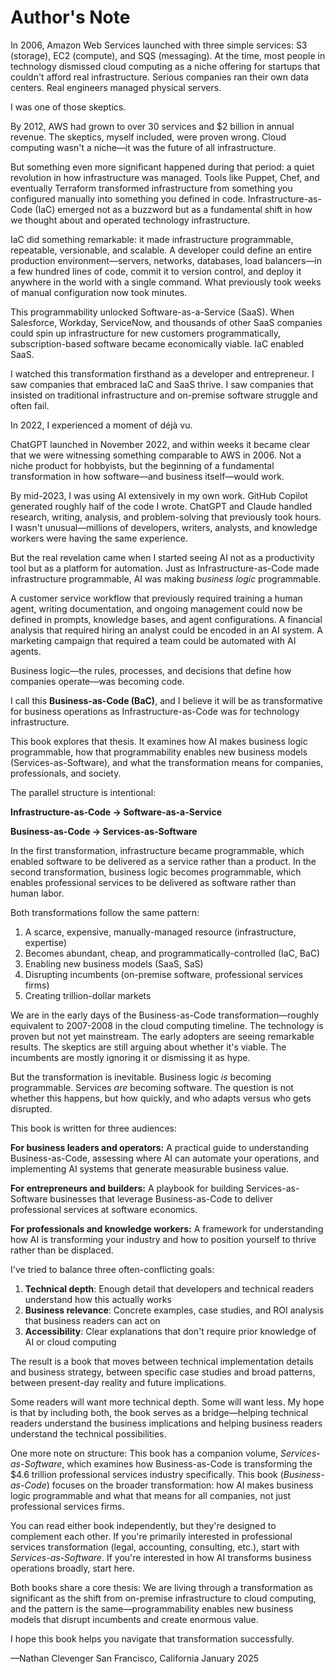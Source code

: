 # Author's Note

In 2006, Amazon Web Services launched with three simple services: S3 (storage), EC2 (compute), and SQS (messaging). At the time, most people in technology dismissed cloud computing as a niche offering for startups that couldn't afford real infrastructure. Serious companies ran their own data centers. Real engineers managed physical servers.

I was one of those skeptics.

By 2012, AWS had grown to over 30 services and $2 billion in annual revenue. The skeptics, myself included, were proven wrong. Cloud computing wasn't a niche—it was the future of all infrastructure.

But something even more significant happened during that period: a quiet revolution in how infrastructure was managed. Tools like Puppet, Chef, and eventually Terraform transformed infrastructure from something you configured manually into something you defined in code. Infrastructure-as-Code (IaC) emerged not as a buzzword but as a fundamental shift in how we thought about and operated technology infrastructure.

IaC did something remarkable: it made infrastructure programmable, repeatable, versionable, and scalable. A developer could define an entire production environment—servers, networks, databases, load balancers—in a few hundred lines of code, commit it to version control, and deploy it anywhere in the world with a single command. What previously took weeks of manual configuration now took minutes.

This programmability unlocked Software-as-a-Service (SaaS). When Salesforce, Workday, ServiceNow, and thousands of other SaaS companies could spin up infrastructure for new customers programmatically, subscription-based software became economically viable. IaC enabled SaaS.

I watched this transformation firsthand as a developer and entrepreneur. I saw companies that embraced IaC and SaaS thrive. I saw companies that insisted on traditional infrastructure and on-premise software struggle and often fail.

In 2022, I experienced a moment of déjà vu.

ChatGPT launched in November 2022, and within weeks it became clear that we were witnessing something comparable to AWS in 2006. Not a niche product for hobbyists, but the beginning of a fundamental transformation in how software—and business itself—would work.

By mid-2023, I was using AI extensively in my own work. GitHub Copilot generated roughly half of the code I wrote. ChatGPT and Claude handled research, writing, analysis, and problem-solving that previously took hours. I wasn't unusual—millions of developers, writers, analysts, and knowledge workers were having the same experience.

But the real revelation came when I started seeing AI not as a productivity tool but as a platform for automation. Just as Infrastructure-as-Code made infrastructure programmable, AI was making *business logic* programmable.

A customer service workflow that previously required training a human agent, writing documentation, and ongoing management could now be defined in prompts, knowledge bases, and agent configurations. A financial analysis that required hiring an analyst could be encoded in an AI system. A marketing campaign that required a team could be automated with AI agents.

Business logic—the rules, processes, and decisions that define how companies operate—was becoming code.

I call this **Business-as-Code (BaC)**, and I believe it will be as transformative for business operations as Infrastructure-as-Code was for technology infrastructure.

This book explores that thesis. It examines how AI makes business logic programmable, how that programmability enables new business models (Services-as-Software), and what the transformation means for companies, professionals, and society.

The parallel structure is intentional:

**Infrastructure-as-Code → Software-as-a-Service**

**Business-as-Code → Services-as-Software**

In the first transformation, infrastructure became programmable, which enabled software to be delivered as a service rather than a product. In the second transformation, business logic becomes programmable, which enables professional services to be delivered as software rather than human labor.

Both transformations follow the same pattern:
1. A scarce, expensive, manually-managed resource (infrastructure, expertise)
2. Becomes abundant, cheap, and programmatically-controlled (IaC, BaC)
3. Enabling new business models (SaaS, SaS)
4. Disrupting incumbents (on-premise software, professional services firms)
5. Creating trillion-dollar markets

We are in the early days of the Business-as-Code transformation—roughly equivalent to 2007-2008 in the cloud computing timeline. The technology is proven but not yet mainstream. The early adopters are seeing remarkable results. The skeptics are still arguing about whether it's viable. The incumbents are mostly ignoring it or dismissing it as hype.

But the transformation is inevitable. Business logic *is* becoming programmable. Services *are* becoming software. The question is not whether this happens, but how quickly, and who adapts versus who gets disrupted.

This book is written for three audiences:

**For business leaders and operators:** A practical guide to understanding Business-as-Code, assessing where AI can automate your operations, and implementing AI systems that generate measurable business value.

**For entrepreneurs and builders:** A playbook for building Services-as-Software businesses that leverage Business-as-Code to deliver professional services at software economics.

**For professionals and knowledge workers:** A framework for understanding how AI is transforming your industry and how to position yourself to thrive rather than be displaced.

I've tried to balance three often-conflicting goals:
1. **Technical depth**: Enough detail that developers and technical readers understand how this actually works
2. **Business relevance**: Concrete examples, case studies, and ROI analysis that business readers can act on
3. **Accessibility**: Clear explanations that don't require prior knowledge of AI or cloud computing

The result is a book that moves between technical implementation details and business strategy, between specific case studies and broad patterns, between present-day reality and future implications.

Some readers will want more technical depth. Some will want less. My hope is that by including both, the book serves as a bridge—helping technical readers understand the business implications and helping business readers understand the technical possibilities.

One more note on structure: This book has a companion volume, *Services-as-Software*, which examines how Business-as-Code is transforming the $4.6 trillion professional services industry specifically. This book (*Business-as-Code*) focuses on the broader transformation: how AI makes business logic programmable and what that means for all companies, not just professional services firms.

You can read either book independently, but they're designed to complement each other. If you're primarily interested in professional services transformation (legal, accounting, consulting, etc.), start with *Services-as-Software*. If you're interested in how AI transforms business operations broadly, start here.

Both books share a core thesis: We are living through a transformation as significant as the shift from on-premise infrastructure to cloud computing, and the pattern is the same—programmability enables new business models that disrupt incumbents and create enormous value.

I hope this book helps you navigate that transformation successfully.

—Nathan Clevenger
San Francisco, California
January 2025
